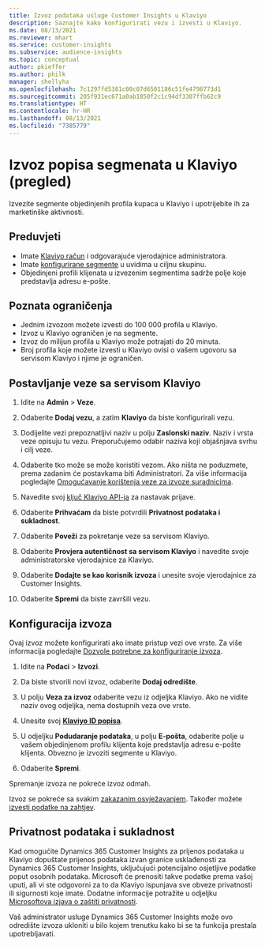 ```yaml
---
title: Izvoz podataka usluge Customer Insights u Klaviyo
description: Saznajte kako konfigurirati vezu i izvesti u Klaviyo.
ms.date: 08/13/2021
ms.reviewer: mhart
ms.service: customer-insights
ms.subservice: audience-insights
ms.topic: conceptual
author: pkieffer
ms.author: philk
manager: shellyha
ms.openlocfilehash: 7c1297fd5381c00c07d6501186c51fe4798773d1
ms.sourcegitcommit: 205f931ec671a0ab1850f2c1c94df3307ffb62c9
ms.translationtype: HT
ms.contentlocale: hr-HR
ms.lasthandoff: 08/13/2021
ms.locfileid: "7385779"
---
```

# <a name="export-segment-lists-to-klaviyo-preview"></a>Izvoz popisa segmenata u Klaviyo (pregled)

Izvezite segmente objedinjenih profila kupaca u Klaviyo i upotrijebite ih za marketinške aktivnosti.

## <a name="prerequisites"></a>Preduvjeti

-   Imate [Klaviyo račun](https://www.klaviyo.com/) i odgovarajuće vjerodajnice administratora.
-   Imate [konfigurirane segmente](segments.md) u uvidima u ciljnu skupinu.
-   Objedinjeni profili klijenata u izvezenim segmentima sadrže polje koje predstavlja adresu e-pošte.

## <a name="known-limitations"></a>Poznata ograničenja

- Jednim izvozom možete izvesti do 100 000 profila u Klaviyo.
- Izvoz u Klaviyo ograničen je na segmente.
- Izvoz do milijun profila u Klaviyo može potrajati do 20 minuta. 
- Broj profila koje možete izvesti u Klaviyo ovisi o vašem ugovoru sa servisom Klaviyo i njime je ograničen.

## <a name="set-up-connection-to-klaviyo"></a>Postavljanje veze sa servisom Klaviyo

1. Idite na **Admin** > **Veze**.

1. Odaberite **Dodaj vezu**, a zatim **Klaviyo** da biste konfigurirali vezu.

1. Dodijelite vezi prepoznatljivi naziv u polju **Zaslonski naziv**. Naziv i vrsta veze opisuju tu vezu. Preporučujemo odabir naziva koji objašnjava svrhu i cilj veze.

1. Odaberite tko može se može koristiti vezom. Ako ništa ne poduzmete, prema zadanim će postavkama biti Administratori. Za više informacija pogledajte [Omogućavanje korištenja veze za izvoze suradnicima](connections.md#allow-contributors-to-use-a-connection-for-exports).

1. Navedite svoj [ključ Klaviyo API-ja](https://help.klaviyo.com/hc/articles/115005062267-How-to-Manage-Your-Account-s-API-Keys) za nastavak prijave. 

1. Odaberite **Prihvaćam** da biste potvrdili **Privatnost podataka i sukladnost**.

1. Odaberite **Poveži** za pokretanje veze sa servisom Klaviyo.

1. Odaberite **Provjera autentičnost sa servisom Klaviyo** i navedite svoje administratorske vjerodajnice za Klaviyo.

1. Odaberite **Dodajte se kao korisnik izvoza** i unesite svoje vjerodajnice za Customer Insights.

1. Odaberite **Spremi** da biste završili vezu.

## <a name="configure-an-export"></a>Konfiguracija izvoza

Ovaj izvoz možete konfigurirati ako imate pristup vezi ove vrste. Za više informacija pogledajte [Dozvole potrebne za konfiguriranje izvoza](export-destinations.md#set-up-a-new-export).

1. Idite na **Podaci** > **Izvozi**.

1. Da biste stvorili novi izvoz, odaberite **Dodaj odredište**.

1. U polju **Veza za izvoz** odaberite vezu iz odjeljka Klaviyo. Ako ne vidite naziv ovog odjeljka, nema dostupnih veza ove vrste.

1. Unesite svoj [**Klaviyo ID popisa**](https://help.klaviyo.com/hc/articles/115005078647-How-to-Find-a-List-ID).     

3. U odjeljku **Podudaranje podataka**, u polju **E-pošta**, odaberite polje u vašem objedinjenom profilu klijenta koje predstavlja adresu e-pošte klijenta. Obvezno je izvoziti segmente u Klaviyo.

1. Odaberite **Spremi**.

Spremanje izvoza ne pokreće izvoz odmah.

Izvoz se pokreće sa svakim [zakazanim osvježavanjem](system.md#schedule-tab). Također možete [izvesti podatke na zahtjev](export-destinations.md#run-exports-on-demand). 


## <a name="data-privacy-and-compliance"></a>Privatnost podataka i sukladnost

Kad omogućite Dynamics 365 Customer Insights za prijenos podataka u Klaviyo dopuštate prijenos podataka izvan granice usklađenosti za Dynamics 365 Customer Insights, uključujući potencijalno osjetljive podatke poput osobnih podataka. Microsoft će prenositi takve podatke prema vašoj uputi, ali vi ste odgovorni za to da Klaviyo ispunjava sve obveze privatnosti ili sigurnosti koje imate. Dodatne informacije potražite u odjeljku [Microsoftova izjava o zaštiti privatnosti](https://go.microsoft.com/fwlink/?linkid=396732).

Vaš administrator usluge Dynamics 365 Customer Insights može ovo odredište izvoza ukloniti u bilo kojem trenutku kako bi se ta funkcija prestala upotrebljavati.
